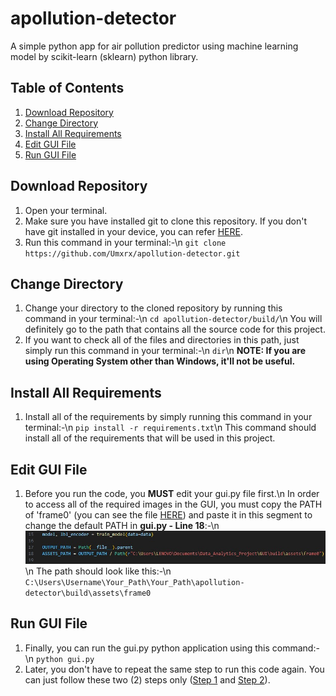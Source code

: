 # apollution-detector
A simple python app for air pollution predictor using machine learning model by scikit-learn (sklearn) python library.

## **Table of Contents**
1. [Download Repository](https://github.com/Umxrx/apollution-detector/tree/main?tab=readme-ov-file#download-repository)
2. [Change Directory](https://github.com/Umxrx/apollution-detector/tree/main?tab=readme-ov-file#change-directory)
3. [Install All Requirements](https://github.com/Umxrx/apollution-detector/tree/main?tab=readme-ov-file#install-all-requirements)
4. [Edit GUI File](https://github.com/Umxrx/apollution-detector/tree/main?tab=readme-ov-file#edit-gui-file)
5. [Run GUI File](https://github.com/Umxrx/apollution-detector/tree/main?tab=readme-ov-file#run-gui-file)

## **Download Repository**
1. Open your terminal.
2. Make sure you have installed git to clone this repository. If you don't have git installed in your device, you can refer [HERE](https://github.com/git-guides/install-git).
3. Run this command in your terminal:-\n
   `git clone https://github.com/Umxrx/apollution-detector.git`

## **Change Directory**
1. Change your directory to the cloned repository by running this command in your terminal:-\n
   `cd apollution-detector/build/`\n
   You will definitely go to the path that contains all the source code for this project.
2. If you want to check all of the files and directories in this path, just simply run this command in your terminal:-\n
   `dir`\n
   **NOTE: If you are using Operating System other than Windows, it'll not be useful.**

## **Install All Requirements**
1. Install all of the requirements by simply running this command in your terminal:-\n
   `pip install -r requirements.txt`\n
   This command should install all of the requirements that will be used in this project.

## **Edit GUI File**
1. Before you run the code, you **MUST** edit your gui.py file first.\n
   In order to access all of the required images in the GUI, you must copy the PATH of 'frame0' (you can see the file [HERE](https://github.com/Umxrx/apollution-detector/tree/main/build/assets/frame0)) and paste it in this segment to change the default PATH in **gui.py - Line 18**:-\n
   ![](https://github.com/Umxrx/apollution-detector/blob/main/Images/Should-be-changed.jpg)\n
   The path should look like this:-\n
   `C:\Users\Username\Your_Path\Your_Path\apollution-detector\build\assets\frame0`

## **Run GUI File**
1. Finally, you can run the gui.py python application using this command:-\n
   `python gui.py`
2. Later, you don't have to repeat the same step to run this code again. You can just follow these two (2) steps only ([Step 1](https://github.com/Umxrx/apollution-detector/tree/main?tab=readme-ov-file#change-directory) and [Step 2](https://github.com/Umxrx/apollution-detector/tree/main?tab=readme-ov-file#run-gui-file)).
